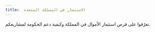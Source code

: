 ```yaml
---
title:  الاستثمار في المملكة المتحدة
---
```


تعرّفوا على فرص استثمار الأموال في المملكة وكيفية دعم الحكومة لمشاريعكم.
